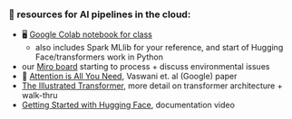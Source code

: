 ### 🤖 resources for AI pipelines in the cloud:

- 🖥️ [Google Colab notebook for class](https://colab.research.google.com/github/mab253/bigdata_spring24/blob/main/week7/sparkML_bigdata_in_class.ipynb)
  - also includes Spark MLlib for your reference, and start of Hugging Face/transformers work in Python
- our [Miro board](https://miro.com/app/board/uXjVNhU9TkA=/) starting to process + discuss environmental issues
- 📄 [Attention is All You Need](https://github.com/mab253/bigdata_spring24/blob/main/readings/attention.pdf), Vaswani et. al (Google) paper
- [The Illustrated Transformer](http://jalammar.github.io/illustrated-transformer/), more detail on transformer architecture + walk-thru
- [Getting Started with Hugging Face](https://www.youtube.com/watch?v=QEaBAZQCtwE), documentation video
  

